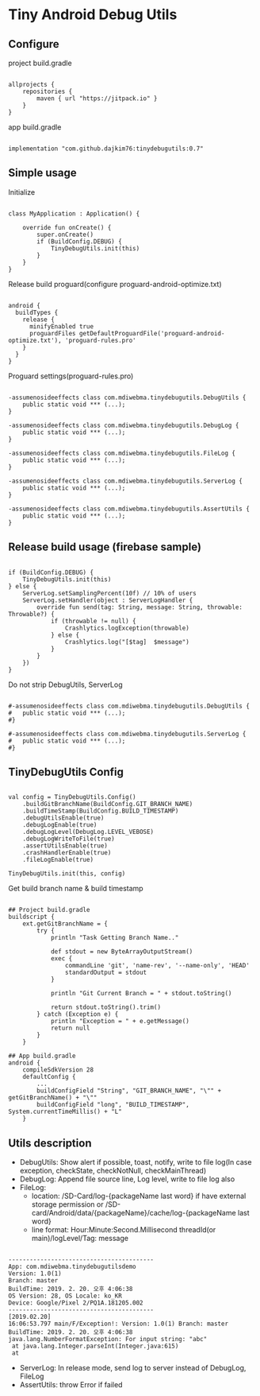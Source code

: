 Tiny Android Debug Utils
========================


Configure
---------
project build.gradle
<pre><code>
allprojects {
    repositories {
        maven { url "https://jitpack.io" }
    }
}
</code></pre>

app build.gradle
<pre><code>
implementation "com.github.dajkim76:tinydebugutils:0.7"
</code></pre>

Simple usage
------------
Initialize
<pre><code>
class MyApplication : Application() {

    override fun onCreate() {
        super.onCreate()
        if (BuildConfig.DEBUG) {
            TinyDebugUtils.init(this)
        }
    }
}
</code></pre>

Release build proguard(configure proguard-android-optimize.txt)
<pre><code>
android {
  buildTypes {
    release {
      minifyEnabled true
      proguardFiles getDefaultProguardFile('proguard-android-optimize.txt'), 'proguard-rules.pro'
    }
  }
} 
</code></pre>

Proguard settings(proguard-rules.pro)
<pre><code>
-assumenosideeffects class com.mdiwebma.tinydebugutils.DebugUtils {
	public static void *** (...);
}

-assumenosideeffects class com.mdiwebma.tinydebugutils.DebugLog {
	public static void *** (...);
}

-assumenosideeffects class com.mdiwebma.tinydebugutils.FileLog {
	public static void *** (...);
}

-assumenosideeffects class com.mdiwebma.tinydebugutils.ServerLog {
	public static void *** (...);
}

-assumenosideeffects class com.mdiwebma.tinydebugutils.AssertUtils {
	public static void *** (...);
}
</code></pre>

Release build usage (firebase sample)
-------------------
<pre><code>
if (BuildConfig.DEBUG) {
    TinyDebugUtils.init(this)
} else {
    ServerLog.setSamplingPercent(10f) // 10% of users
    ServerLog.setHandler(object : ServerLogHandler {
        override fun send(tag: String, message: String, throwable: Throwable?) {
            if (throwable != null) {
                Crashlytics.logException(throwable)
            } else {
                Crashlytics.log("[$tag]  $message")
            }
        }
    })
}
</code></pre>
Do not strip DebugUtils, ServerLog
<pre><code>
#-assumenosideeffects class com.mdiwebma.tinydebugutils.DebugUtils {
#	public static void *** (...);
#}

#-assumenosideeffects class com.mdiwebma.tinydebugutils.ServerLog {
#	public static void *** (...);
#}
</code></pre>

TinyDebugUtils Config
---------------------
<pre><code>
val config = TinyDebugUtils.Config()
    .buildGitBranchName(BuildConfig.GIT_BRANCH_NAME)
    .buildTimeStamp(BuildConfig.BUILD_TIMESTAMP)
    .debugUtilsEnable(true)
    .debugLogEnable(true)
    .debugLogLevel(DebugLog.LEVEL_VEBOSE)
    .debugLogWriteToFile(true)
    .assertUtilsEnable(true)
    .crashHandlerEnable(true)
    .fileLogEnable(true)             

TinyDebugUtils.init(this, config)
</code></pre>

Get build branch name & build timestamp
<pre><code>
## Project build.gradle
buildscript {
    ext.getGitBranchName = {
        try {
            println "Task Getting Branch Name.."

            def stdout = new ByteArrayOutputStream()
            exec {
                commandLine 'git', 'name-rev', '--name-only', 'HEAD'
                standardOutput = stdout
            }

            println "Git Current Branch = " + stdout.toString()

            return stdout.toString().trim()
        } catch (Exception e) {
            println "Exception = " + e.getMessage()
            return null
        }
    }

## App build.gradle
android {
    compileSdkVersion 28
    defaultConfig {
        ...
        buildConfigField "String", "GIT_BRANCH_NAME", "\"" + getGitBranchName() + "\""
        buildConfigField "long", "BUILD_TIMESTAMP", System.currentTimeMillis() + "L"
    }
</code></pre>

Utils description 
-----------------
* DebugUtils: Show alert if possible, toast, notify, write to file log(In case exception, checkState, checkNotNull, checkMainThread)
* DebugLog: Append file source line, Log level, write to file log also
* FileLog: 
   * location: /SD-Card/log-{packageName last word} if have external storage permission or /SD-card/Android/data/{packageName}/cache/log-{packageName last word}
   * line format: Hour:Minute:Second.Millisecond threadId(or main)/logLevel/Tag: message
<pre><code>
-----------------------------------------
App: com.mdiwebma.tinydebugutilsdemo
Version: 1.0(1)
Branch: master
BuildTime: 2019. 2. 20. 오후 4:06:38
OS Version: 28, OS Locale: ko_KR
Device: Google/Pixel 2/PQ1A.181205.002
-----------------------------------------
[2019.02.20]
16:06:53.797 main/F/Exception!: Version: 1.0(1) Branch: master BuildTime: 2019. 2. 20. 오후 4:06:38
java.lang.NumberFormatException: For input string: "abc"
 at java.lang.Integer.parseInt(Integer.java:615)
 at
</code></pre>
* ServerLog:  In release mode, send log to server instead of DebugLog, FileLog
* AssertUtils: throw Error if failed
